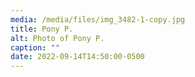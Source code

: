 ```yaml
---
media: /media/files/img_3482-1-copy.jpg
title: Pony P.
alt: Photo of Pony P.
caption: ""
date: 2022-09-14T14:50:00-0500
---
```

